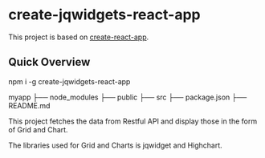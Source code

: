 # create-jqwidgets-react-app
This project is based on [create-react-app](https://github.com/facebookincubator/create-react-app).

## Quick Overview
npm i -g create-jqwidgets-react-app 


myapp
├── node_modules
├── public
├── src
├── package.json
├── README.md

This project fetches the data from Restful API and display those in the form of Grid and Chart.

The libraries used for Grid and Charts is jqwidget and Highchart.